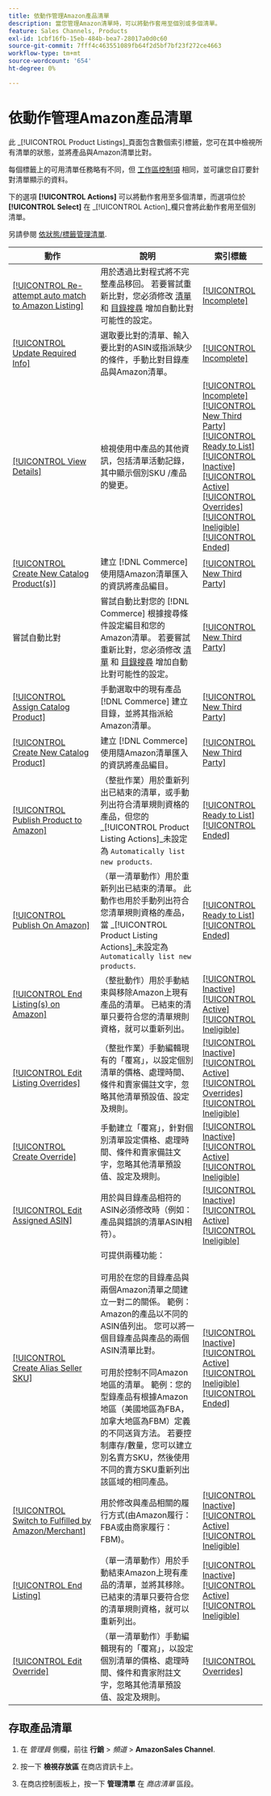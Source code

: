 ```yaml
---
title: 依動作管理Amazon產品清單
description: 當您管理Amazon清單時，可以將動作套用至個別或多個清單。
feature: Sales Channels, Products
exl-id: 1cbf16fb-15eb-484b-bea7-28017a0d0c60
source-git-commit: 7fff4c463551089fb64f2d5bf7bf23f272ce4663
workflow-type: tm+mt
source-wordcount: '654'
ht-degree: 0%

---
```


# 依動作管理Amazon產品清單

此 _[!UICONTROL Product Listings]_頁面包含數個索引標籤，您可在其中檢視所有清單的狀態，並將產品與Amazon清單比對。

每個標籤上的可用清單任務略有不同，但 [工作區控制項](./workspace-controls.md) 相同，並可讓您自訂要針對清單顯示的資料。

下的選項 **[!UICONTROL Actions]** 可以將動作套用至多個清單，而選項位於 **[!UICONTROL Select]** 在 _[!UICONTROL Action]_欄只會將此動作套用至個別清單。

另請參閱 [依狀態/標籤管理清單](./managing-listings-by-tab.md).

| 動作 | 說明 | 索引標籤 |
|----------------------------------------------------------------------------------------------------------------------------------------------------------------|-------------------------------------------------------------------------------------------------------------------------------------------------------------------------------------------------------------------------------------------------------------------------------------------------------------------------------------------------------------------------------------------------------------------------------------------------------------------------------------------------------------------------------------------------------------------------------------------------------------------------------------------------------|----------------------------------------------------------------------------------------------------------------------------------------------------------------------------------------------------------------------------------------------------------------------------------------------------------------------------------------------------------------------------------------------------------------------------|
| [[!UICONTROL Re-attempt auto match to Amazon Listing]](./amazon-manually-update-incomplete-listing.md#update-required-info-unable-to-assign-to-amazon-listing) | 用於透過比對程式將不完整產品移回。 若要嘗試重新比對，您必須修改 [清單](./listing-settings.md) 和 [目錄搜尋](./catalog-search.md) 增加自動比對可能性的設定。 | [[!UICONTROL Incomplete]](./incomplete-listings.md) |
| [[!UICONTROL Update Required Info]](./amazon-manually-update-incomplete-listing.md) | 選取要比對的清單、輸入要比對的ASIN或指派缺少的條件，手動比對目錄產品與Amazon清單。 | [[!UICONTROL Incomplete]](./incomplete-listings.md) |
| [[!UICONTROL View Details]](./product-listing-details.md) | 檢視使用中產品的其他資訊，包括清單活動記錄，其中顯示個別SKU /產品的變更。 | [[!UICONTROL Incomplete]](./incomplete-listings.md)<br>[[!UICONTROL New Third Party]](./new-third-party-listings.md)<br>[[!UICONTROL Ready to List]](./ready-to-list.md)<br>[[!UICONTROL Inactive]](./inactive-listings.md)<br>[[!UICONTROL Active]](./active-listings.md)<br>[[!UICONTROL Overrides]](./overrides.md)<br>[[!UICONTROL Ineligible]](./ineligible-listings.md)<br>[[!UICONTROL Ended]](./ended-listings.md) |
| [[!UICONTROL Create New Catalog Product(s)]](./creating-assigning-catalog-products.md) | 建立 [!DNL Commerce] 使用隨Amazon清單匯入的資訊將產品編目。 | [[!UICONTROL New Third Party]](./new-third-party-listings.md) |
| 嘗試自動比對 | 嘗試自動比對您的 [!DNL Commerce] 根據搜尋條件設定編目和您的Amazon清單。 若要嘗試重新比對，您必須修改 [清單](./listing-settings.md) 和 [目錄搜尋](./catalog-search.md) 增加自動比對可能性的設定。 | [[!UICONTROL New Third Party]](./new-third-party-listings.md) |
| [[!UICONTROL Assign Catalog Product]](./creating-assigning-catalog-products.md) | 手動選取中的現有產品 [!DNL Commerce] 建立目錄，並將其指派給Amazon清單。 | [[!UICONTROL New Third Party]](./new-third-party-listings.md) |
| [[!UICONTROL Create New Catalog Product]](./creating-assigning-catalog-products.md) | 建立 [!DNL Commerce] 使用隨Amazon清單匯入的資訊將產品編目。 | [[!UICONTROL New Third Party]](./new-third-party-listings.md) |
| [[!UICONTROL Publish Product to Amazon]](./publish-listings-manually.md) | （整批作業）用於重新列出已結束的清單，或手動列出符合清單規則資格的產品，但您的 _[!UICONTROL Product Listing Actions]_未設定為 `Automatically list new products`. | [[!UICONTROL Ready to List]](./ready-to-list.md)<br>[[!UICONTROL Ended]](./ended-listings.md) |
| [[!UICONTROL Publish On Amazon]](./publish-listings-manually.md) | （單一清單動作）用於重新列出已結束的清單。 此動作也用於手動列出符合您清單規則資格的產品，當 _[!UICONTROL Product Listing Actions]_未設定為 `Automatically list new products`. | [[!UICONTROL Ready to List]](./ready-to-list.md)<br>[[!UICONTROL Ended]](./ended-listings.md) |
| [[!UICONTROL End Listing(s) on Amazon]](./end-listings-manually.md) | （整批動作）用於手動結束與移除Amazon上現有產品的清單。 已結束的清單只要符合您的清單規則資格，就可以重新列出。 | [[!UICONTROL Inactive]](./inactive-listings.md)<br>[[!UICONTROL Active]](./active-listings.md)<br>[[!UICONTROL Ineligible]](./ineligible-listings.md) |
| [[!UICONTROL Edit Listing Overrides]](./creating-editing-overrides.md) | （整批作業）手動編輯現有的「覆寫」，以設定個別清單的價格、處理時間、條件和賣家備註文字，忽略其他清單預設值、設定及規則。 | [[!UICONTROL Inactive]](./inactive-listings.md)<br>[[!UICONTROL Active]](./active-listings.md)<br>[[!UICONTROL Overrides]](./overrides.md)<br>[[!UICONTROL Ineligible]](./ineligible-listings.md) |
| [[!UICONTROL Create Override]](./creating-editing-overrides.md) | 手動建立「覆寫」，針對個別清單設定價格、處理時間、條件和賣家備註文字，忽略其他清單預設值、設定及規則。 | [[!UICONTROL Inactive]](./inactive-listings.md)<br>[[!UICONTROL Active]](./active-listings.md)<br>[[!UICONTROL Ineligible]](./ineligible-listings.md) |
| [[!UICONTROL Edit Assigned ASIN]](./edit-assigned-asin.md) | 用於與目錄產品相符的ASIN必須修改時（例如：產品與錯誤的清單ASIN相符）。 | [[!UICONTROL Inactive]](./inactive-listings.md)<br>[[!UICONTROL Active]](./active-listings.md)<br>[[!UICONTROL Ineligible]](./ineligible-listings.md) |
| [[!UICONTROL Create Alias Seller SKU]](./create-alias-seller-sku.md) | 可提供兩種功能：<br><br>可用於在您的目錄產品與兩個Amazon清單之間建立一對二的關係。 範例： Amazon的產品以不同的ASIN值列出。 您可以將一個目錄產品與產品的兩個ASIN清單比對。<br><br>可用於控制不同Amazon地區的清單。 範例：您的型錄產品有根據Amazon地區（美國地區為FBA，加拿大地區為FBM）定義的不同送貨方法。 若要控制庫存/數量，您可以建立別名賣方SKU，然後使用不同的賣方SKU重新列出該區域的相同產品。 | [[!UICONTROL Inactive]](./inactive-listings.md)<br>[[!UICONTROL Active]](./active-listings.md)<br>[[!UICONTROL Ineligible]](./ineligible-listings.md)<br>[[!UICONTROL Ended]](./ended-listings.md) |
| [[!UICONTROL Switch to Fulfilled by Amazon/Merchant]](./fulfilled-by.md#configure-fulfilled-by-settings) | 用於修改與產品相關的履行方式(由Amazon履行：FBA或由商家履行：FBM)。 | [[!UICONTROL Inactive]](./inactive-listings.md)<br>[[!UICONTROL Active]](./active-listings.md)<br>[[!UICONTROL Ineligible]](./ineligible-listings.md) |
| [[!UICONTROL End Listing]](./end-listings-manually.md) | （單一清單動作）用於手動結束Amazon上現有產品的清單，並將其移除。 已結束的清單只要符合您的清單規則資格，就可以重新列出。 | [[!UICONTROL Inactive]](./inactive-listings.md)<br>[[!UICONTROL Active]](./active-listings.md)<br>[[!UICONTROL Ineligible]](./ineligible-listings.md) |
| [[!UICONTROL Edit Override]](./creating-editing-overrides.md) | （單一清單動作）手動編輯現有的「覆寫」，以設定個別清單的價格、處理時間、條件和賣家附註文字，忽略其他清單預設值、設定及規則。 | [[!UICONTROL Overrides]](./overrides.md) |

## 存取產品清單

1. 在 _管理員_ 側欄，前往 **行銷** > _頻道_ > **AmazonSales Channel**.

1. 按一下 **檢視存放區** 在商店資訊卡上。

1. 在商店控制面板上，按一下 **管理清單** 在 _商店清單_ 區段。
